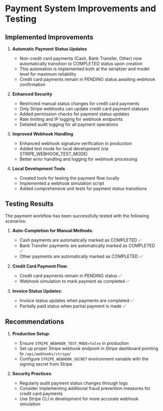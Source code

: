 # Payment System Improvements and Testing

## Implemented Improvements

1. **Automatic Payment Status Updates**

   - Non-credit card payments (Cash, Bank Transfer, Other) now automatically transition to COMPLETED status upon creation
   - This automation is implemented both at the serializer and model level for maximum reliability
   - Credit card payments remain in PENDING status awaiting webhook confirmation

2. **Enhanced Security**

   - Restricted manual status changes for credit card payments
   - Only Stripe webhooks can update credit card payment statuses
   - Added permission checks for payment status updates
   - Rate limiting and IP logging for webhook endpoints
   - Detailed audit logging for all payment operations

3. **Improved Webhook Handling**

   - Enhanced webhook signature verification in production
   - Added test mode for local development (via STRIPE_WEBHOOK_TEST_MODE)
   - Better error handling and logging for webhook processing

4. **Local Development Tools**
   - Created tools for testing the payment flow locally
   - Implemented a webhook simulation script
   - Added comprehensive unit tests for payment status transitions

## Testing Results

The payment workflow has been successfully tested with the following scenarios:

1. **Auto-Completion for Manual Methods**:

   - Cash payments are automatically marked as COMPLETED ✅
   - Bank Transfer payments are automatically marked as COMPLETED ✅
   - Other payments are automatically marked as COMPLETED ✅

2. **Credit Card Payment Flow**:

   - Credit card payments remain in PENDING status ✅
   - Webhook simulation to mark payment as completed ✅

3. **Invoice Status Updates**:
   - Invoice status updates when payments are completed ✅
   - Partially paid status when partial payment is made ✅

## Recommendations

1. **Production Setup**:

   - Ensure `STRIPE_WEBHOOK_TEST_MODE=false` in production
   - Set up proper Stripe webhook endpoint in Stripe dashboard pointing to `/api/webhooks/stripe/`
   - Configure `STRIPE_WEBHOOK_SECRET` environment variable with the signing secret from Stripe

2. **Security Practices**:
   - Regularly audit payment status changes through logs
   - Consider implementing additional fraud prevention measures for credit card payments
   - Use Stripe CLI in development for more accurate webhook simulation
